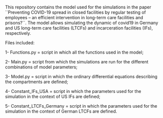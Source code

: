 This repository contains the model used for the simulations in the paper ``Preventing COVID-19 spread in closed facilities by regular testing of employees – an efficient intervention in long-term care facilities and prisons?´´. The model allows simulating the dynamic of covid19 in Germany and US long-term care facilities (LTCFs) and incarceration facilities (IFs), respectively.

Files included:

1- Functions.py = script in which all the functions used in the model;

2- Main.py = script from which the simulations are run for the different combinations of model parameters;

3- Model.py = script in which the ordinary differential equations describing the compartments are defined;

4- Constant_IFs_USA = script in which the parameters used for the simulation in the context of US IFs are defined;

5- Constant_LTCFs_Germany = script in which the parameters used for the simulation in the context of German LTCFs are defined.
